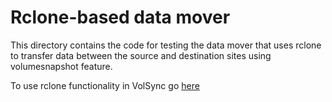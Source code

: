 # Rclone-based data mover

This directory contains the code for testing the data mover that uses rclone to
transfer data between the source and destination sites using volumesnapshot
feature.

To use rclone functionality in VolSync go [here](https://volsync-replication.readthedocs.io/)
